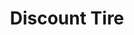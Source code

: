 ---
title: "Discount Tire"
url: /san-antonio/discount-tire-interstate-highway-10-west/
shop: Reifen
---